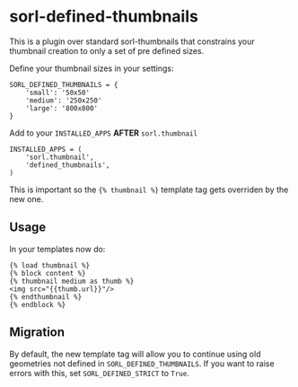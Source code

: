 sorl-defined-thumbnails
=======================

This is a plugin over standard sorl-thumbnails that constrains your thumbnail creation to only a set of pre defined sizes.

Define your thumbnail sizes in your settings:


    SORL_DEFINED_THUMBNAILS = {
        'small': '50x50'
        'medium': '250x250'
        'large': '800x800'
    }


Add to your `INSTALLED_APPS` **AFTER** `sorl.thumbnail`

    INSTALLED_APPS = (
        'sorl.thumbnail',
        'defined_thumbnails',
    )

This is important so the `{% thumbnail %}` template tag gets overriden by the new one.

Usage
-----

In your templates now do:

    {% load thumbnail %}
    {% block content %}
    {% thumbnail medium as thumb %}
    <img src="{{thumb.url}}"/>
    {% endthumbnail %}
    {% endblock %}


Migration
---------

By default, the new template tag will allow you to continue using old geometries not defined in `SORL_DEFINED_THUMBNAILS`.
If you want to raise errors with this, set `SORL_DEFINED_STRICT` to `True`.
